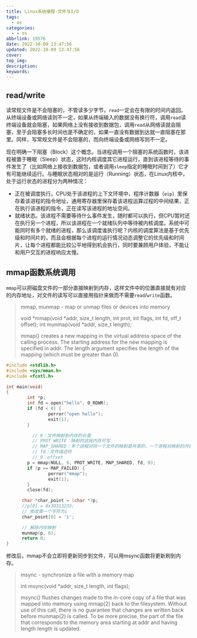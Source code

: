 ```yaml
---
title: Linux系统编程-文件与I/O
tags:
  - os
categories:
  - - os
abbrlink: 19576
date: 2022-10-09 13:47:56
updated: 2022-10-09 13:47:56
cover:
top_img:
description:
keywords:
---
```


##  read/write

读常规文件是不会阻塞的，不管读多少字节，`read`一定会在有限的时间内返回。从终端设备或网络读则不一定，如果从终端输入的数据没有换行符，调用`read`读终端设备就会阻塞，如果网络上没有接收到数据包，调用`read`从网络读就会阻塞，至于会阻塞多长时间也是不确定的，如果一直没有数据到达就一直阻塞在那里。同样，写常规文件是不会阻塞的，而向终端设备或网络写则不一定。

现在明确一下阻塞（Block）这个概念。当进程调用一个阻塞的系统函数时，该进程被置于睡眠（Sleep）状态，这时内核调度其它进程运行，直到该进程等待的事件发生了（比如网络上接收到数据包，或者调用`sleep`指定的睡眠时间到了）它才有可能继续运行。与睡眠状态相对的是运行（Running）状态，在Linux内核中，处于运行状态的进程分为两种情况：

- 正在被调度执行。CPU处于该进程的上下文环境中，程序计数器（`eip`）里保存着该进程的指令地址，通用寄存器里保存着该进程运算过程的中间结果，正在执行该进程的指令，正在读写该进程的地址空间。
- 就绪状态。该进程不需要等待什么事件发生，随时都可以执行，但CPU暂时还在执行另一个进程，所以该进程在一个就绪队列中等待被内核调度。系统中可能同时有多个就绪的进程，那么该调度谁执行呢？内核的调度算法是基于优先级和时间片的，而且会根据每个进程的运行情况动态调整它的优先级和时间片，让每个进程都能比较公平地得到机会执行，同时要兼顾用户体验，不能让和用户交互的进程响应太慢。

## mmap函数系统调用

`mmap`可以把磁盘文件的一部分直接映射到内存，这样文件中的位置直接就有对应的内存地址，对文件的读写可以直接用指针来做而不需要`read`/`write`函数。

> mmap, munmap - map or unmap files or devices into memory
>
> void *mmap(void *addr, size_t length, int prot, int flags, int fd, off_t offset);
> int munmap(void *addr, size_t length);
>
> mmap() creates a new mapping in the virtual address space of the calling process.  The starting address for the new mapping is specified in addr.  The length argument specifies the length of the mapping (which must be greater than 0).

```c
#include <stdlib.h>
#include <sys/mman.h>
#include <fcntl.h>

int main(void)
{
        int *p;
        int fd = open("hello", O_RDWR);
        if (fd < 0) {
                perror("open hello");
                exit(1);
        }

          // 6：文件映射到内存的长度
          // PROT_WRITE：映射的这段内存可写
          // MAP_SHARED：多个进程对同一个文件的映射是共享的，一个进程对映射的内存做了修改，另一个进程也会看到这种变化。
          // fd：文件描述符
          // 0：offset
        p = mmap(NULL, 6, PROT_WRITE, MAP_SHARED, fd, 0);
        if (p == MAP_FAILED) {
                perror("mmap");
                exit(1);
        }
        close(fd);

      char *char_point = (char *)p;
      //p[0] = 0x30313233;
      // 修改第一个字符为i
      char_point[0] = 'i';

      // 解除内存映射
      munmap(p, 6);
      return 0;
}
```

修改后，mmap不会立即将更新同步到文件，可以用msync函数将更新刷到内存。

>  msync - synchronize a file with a memory map 
>
> int msync(void *addr, size_t length, int flags);
>
> msync() flushes changes made to the in-core copy of a file that was mapped into memory using mmap(2) back to the filesystem.  Without use of this call, there is no guarantee that changes are written back before munmap(2) is called.  To be more precise,  the  part  of the file that corresponds to the memory area starting at addr and having length length is updated.
